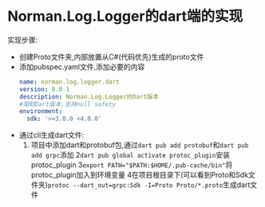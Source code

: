 # Norman.Log.Logger的dart端的实现

实现步骤:
* 创建Proto文件夹,内部放置从C#(代码优先)生成的proto文件
* 添加pubspec.yaml文件,添加必要的内容
  ```yaml
  name: norman.log.logger.dart
  version: 0.0.1
  description: Norman.Log.Logger的Dart版本
  #限制Dart版本,支持null safety
  environment:
    sdk: '>=3.0.0 <4.0.0'
  ```
* 通过cli生成dart文件: 
  1. 项目中添加dart和protobuf包,通过`dart pub add protobuf`和`dart pub add grpc`添加
  2`dart pub global activate protoc_plugin`安装protoc_plugin
  3`export PATH="$PATH:$HOME/.pub-cache/bin"`将protoc_plugin加入到环境变量
  4在项目根目录下(可以看到Proto和Sdk文件夹)`protoc --dart_out=grpc:Sdk -I=Proto Proto/*.proto`生成dart文件